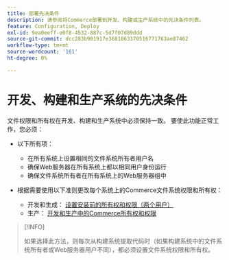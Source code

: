 ```yaml
---
title: 部署先决条件
description: 请参阅将Commerce部署到开发、构建或生产系统中的先决条件列表。
feature: Configuration, Deploy
exl-id: 9ea0eeff-e0f8-4532-887c-5d7f07d89ddd
source-git-commit: dcc283b901917e3681863370516771763ae87462
workflow-type: tm+mt
source-wordcount: '161'
ht-degree: 0%

---
```


# 开发、构建和生产系统的先决条件

文件权限和所有权在开发、构建和生产系统中必须保持一致。 要使此功能正常工作，您必须：

- 以下所有项：

   - 在所有系统上设置相同的文件系统所有者用户名
   - 确保Web服务器在所有系统上都以相同用户身份运行
   - 确保文件系统所有者在所有系统上的Web服务器组中

- 根据需要使用以下准则更改每个系统上的Commerce文件系统权限和所有权：

   - 开发和生成： [设置安装前的所有权和权限（两个用户）](file-system-permissions.md#set-up-two-owners-for-default-or-developer-mode)
   - 生产： [开发和生产中的Commerce所有权和权限](file-system-permissions.md)

>[!INFO]
>
>如果选择此方法，则每次从构建系统提取代码时（如果构建系统中的文件系统所有者或Web服务器用户不同），都必须设置文件系统权限和所有权。
